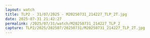 ```yaml
---
layout: watch
title: TLP2 - 31/07/2025 - M20250731_214227_TLP_2T.jpg
date: 2025-07-31 21:42:27
permalink: /2025/07/31/watch/M20250731_214227_TLP_2
capture: TLP2/2025/202507/20250731/M20250731_214227_TLP_2T.jpg
---
```

